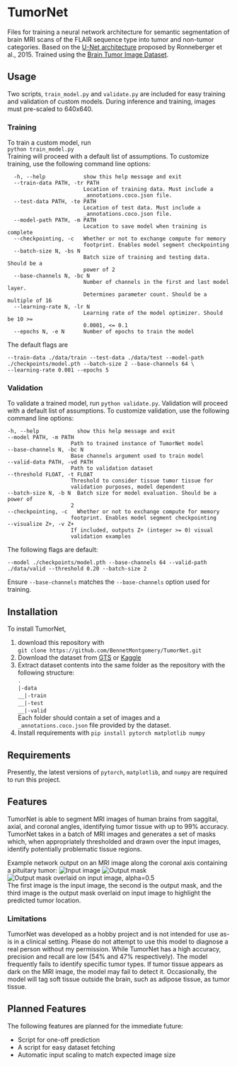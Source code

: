# TumorNet

Files for training a neural network architecture for semantic segmentation of brain MRI scans of the FLAIR sequence type
into tumor and non-tumor categories. Based on the [U-Net architecture](https://arxiv.org/pdf/1505.04597.pdf) proposed by
Ronneberger et al., 2015. Trained using the [Brain Tumor Image Dataset](https://gts.ai/dataset-download/brain-tumor-image-dataset-semantic-segmentation/).

## Usage
Two scripts, ``train_model.py`` and ``validate.py`` are included for easy training and validation of custom models. 
During inference and training, images must pre-scaled to 640x640. 
### Training
To train a custom model, run \
``python train_model.py``\
Training will proceed with a default list of assumptions. To customize training, use the following command line options:
```
  -h, --help            show this help message and exit
  --train-data PATH, -tr PATH
                        Location of training data. Must include a
                        _annotations.coco.json file.
  --test-data PATH, -te PATH
                        Location of test data. Must include a
                        _annotations.coco.json file.
  --model-path PATH, -m PATH
                        Location to save model when training is complete
  --checkpointing, -c   Whether or not to exchange compute for memory
                        footprint. Enables model segment checkpointing
  --batch-size N, -bs N
                        Batch size of training and testing data. Should be a
                        power of 2
  --base-channels N, -bc N
                        Number of channels in the first and last model layer.
                        Determines parameter count. Should be a multiple of 16
  --learning-rate N, -lr N
                        Learning rate of the model optimizer. Should be 10 >=
                        0.0001, <= 0.1
  --epochs N, -e N      Number of epochs to train the model
 ```

The default flags are
```
--train-data ./data/train --test-data ./data/test --model-path ./checkpoints/model.pth --batch-size 2 --base-channels 64 \
--learning-rate 0.001 --epochs 5 
```

### Validation
To validate a trained model, run ``python validate.py``. Validation will proceed with a default list of assumptions. To
customize validation, use the following command line options:
```
-h, --help            show this help message and exit
--model PATH, -m PATH
                    Path to trained instance of TumorNet model
--base-channels N, -bc N
                    Base channels argument used to train model
--valid-data PATH, -vd PATH
                    Path to validation dataset
--threshold FLOAT, -t FLOAT
                    Threshold to consider tissue tumor tissue for
                    validation purposes, model dependent
--batch-size N, -b N  Batch size for model evaluation. Should be a power of
                    2
--checkpointing, -c   Whether or not to exchange compute for memory
                    footprint. Enables model segment checkpointing
--visualize Z+, -v Z+
                    If included, outputs Z+ (integer >= 0) visual
                    validation examples
```
The following flags are default:
```
--model ./checkpoints/model.pth --base-channels 64 --valid-path ./data/valid --threshold 0.20 --batch-size 2
```
Ensure ``--base-channels`` matches the ``--base-channels`` option used for training.

## Installation
To install TumorNet, 
1. download this repository with \
``git clone https://github.com/BennetMontgomery/TumorNet.git``
2. Download the dataset from [GTS](https://gts.ai/dataset-download/brain-tumor-image-dataset-semantic-segmentation/) or [Kaggle](https://www.kaggle.com/datasets/pkdarabi/brain-tumor-image-dataset-semantic-segmentation)
3. Extract dataset contents into the same folder as the repository with the following structure: \
``.``\
``|-data``\
``__|-train``\
``__|-test``\
``__|-valid``\
Each folder should contain a set of images and a ``_annotations.coco.json`` file provided by the dataset.
4. Install requirements with ``pip install pytorch matplotlib numpy``

## Requirements
Presently, the latest versions of ``pytorch``, ``matplotlib``, and ``numpy`` are required to run this project.

## Features
TumorNet is able to segment MRI images of human brains from saggital, axial, and coronal angles, identifying tumor 
tissue with up to 99% accuracy. TumorNet takes in a batch of MRI images and generates a set of masks which, when 
appropriately thresholded and drawn over the input images, identify potentially problematic tissue regions. 

Example network output on an MRI image along the coronal axis containing a pituitary tumor:
![Input image](https://i.imgur.com/03k8bSA.png)
![Output mask](https://i.imgur.com/sRTTzSG.png)
![Output mask overlaid on input image, alpha=0.5](https://i.imgur.com/KDX4IxW.png) \
The first image is the input image, the second is the output mask, and the third image is the output mask overlaid on 
input image to highlight the predicted tumor location. 

### Limitations
TumorNet was developed as a hobby project and is not intended for use as-is in a clinical setting. Please do not attempt
to use this model to diagnose a real person without my permission. While TumorNet has a high accuracy, precision and
recall are low (54% and 47% respectively). The model frequently fails to identify specific tumor types. If tumor tissue appears as dark on the MRI
image, the model may fail to detect it. Occasionally, the model will tag soft tissue outside the brain, such as adipose
tissue, as tumor tissue. 

## Planned Features
The following features are planned for the immediate future:
* Script for one-off prediction
* A script for easy dataset fetching
* Automatic input scaling to match expected image size
